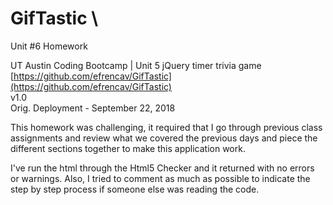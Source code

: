 # GifTastic \
Unit #6 Homework

UT Austin Coding Bootcamp | Unit 5 jQuery timer trivia game \
[https://github.com/efrencav/GifTastic](https://github.com/efrencav/GifTastic) \
v1.0 \
Orig. Deployment - September 22, 2018

This homework was challenging, it required that I go through previous class assignments and review what we covered the previous days and piece the different sections together to make this application work.

I've run the html through the Html5 Checker and it returned  with no errors or warnings. Also, I tried to comment as much as possible to indicate the step by step process if someone else was reading the code.



